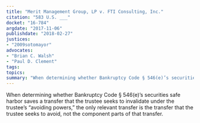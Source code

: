 ```yaml
---
title: "Merit Management Group, LP v. FTI Consulting, Inc."
citation: "583 U.S. ___"
docket: "16-784"
argdate: "2017-11-06"
publishdate: "2018-02-27"
justices:
- "2009sotomayor"
advocates:
- "Brian C. Walsh"
- "Paul D. Clement"
tags:
topics:
summary: "When determining whether Bankruptcy Code § 546(e)’s securities safe harbor saves a transfer that the trustee seeks to invalidate under the trustee’s “avoiding powers,” the only relevant transfer is the transfer that the trustee seeks to avoid, not the component parts of that transfer."
---
```

When determining whether Bankruptcy Code § 546(e)’s securities safe harbor saves a transfer that the trustee seeks to invalidate under the trustee’s “avoiding powers,” the only relevant transfer is the transfer that the trustee seeks to avoid, not the component parts of that transfer.

